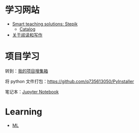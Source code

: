 # 学习网站

- [Smart teaching solutions: Stepik](http://welcome.stepik.org/)
  - [Catalog](https://stepik.org/catalog?language=en)
- [关于阅读和写作](https://q735613050.github.io/Reading-Writing/)

# 项目学习

转到：[我的项目搜集箱](https://github.com/q735613050/AI/blob/master/项目集装箱.md)

将 python 文件打包：https://github.com/q735613050/PyInstaller

笔记本：[Jupyter Notebook](https://mybinder.org/v2/gh/q735613050/AI/opening)

# Learning

- [ML](https://github.com/q735613050/AI/blob/master/ML/README.md)
